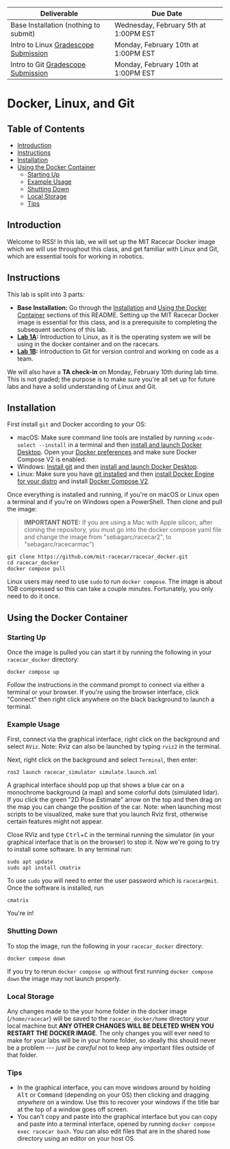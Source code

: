 | Deliverable | Due Date              |
|---------------|----------------------------------------------------------------------------|
| Base Installation (nothing to submit)  | Wednesday, February 5th at 1:00PM EST |
| Intro to Linux [Gradescope Submission](https://www.gradescope.com/courses/728544/assignments/4053193)  | Monday, February 10th at 1:00PM EST |
| Intro to Git [Gradescope Submission](https://www.gradescope.com/courses/728544/assignments/4053367)  | Monday, February 10th at 1:00PM EST |

# Docker, Linux, and Git

## Table of Contents

* [Introduction](https://github.com/mit-rss/racecar_docker#introduction)
* [Instructions](https://github.com/mit-rss/racecar_docker#instructions)
* [Installation](https://github.com/mit-rss/racecar_docker#installation)
* [Using the Docker Container](https://github.com/mit-rss/racecar_docker#using-the-docker-container)
    * [Starting Up](https://github.com/mit-rss/racecar_docker#starting-up)
    * [Example Usage](https://github.com/mit-rss/racecar_docker#example-usage)
    * [Shutting Down](https://github.com/mit-rss/racecar_docker#shutting-down)
    * [Local Storage](https://github.com/mit-rss/racecar_docker#local-storage)
    * [Tips](https://github.com/mit-rss/racecar_docker#tips)

## Introduction

Welcome to RSS! In this lab, we will set up the MIT Racecar Docker image which we will use throughout this class, and get familiar with Linux and Git, which are essential tools for working in robotics.

## Instructions

This lab is split into 3 parts:

- **Base Installation:** Go through the [Installation](https://github.com/mit-rss/racecar_docker#installation) and [Using the Docker Container](https://github.com/mit-rss/racecar_docker#using-the-docker-container) sections of this README. Setting up the MIT Racecar Docker image is essential for this class, and is a prerequisite to completing the subsequent sections of this lab.
- **[Lab 1A](https://github.com/mit-rss/intro_to_linux/tree/master):** Introduction to Linux, as it is the operating system we will be using in the docker container and on the racecars.
- **[Lab 1B](https://github.com/mit-rss/intro_to_git/tree/master):** Introduction to Git for version control and working on code as a team.

We will also have a **TA check-in** on Monday, February 10th during lab time. This is not graded; the purpose is to make sure you're all set up for future labs and have a solid understanding of Linux and Git.

## Installation

First install `git` and Docker according to your OS:

- macOS: Make sure command line tools are installed by running `xcode-select --install` in a terminal and then [install and launch Docker Desktop](https://docs.docker.com/desktop/mac/install/). Open your [Docker preferences](https://docs.docker.com/desktop/mac/#preferences) and make sure Docker Compose V2 is enabled.
- Windows: [Install git](https://git-scm.com/download/win) and then [install and launch Docker Desktop](https://docs.docker.com/desktop/windows/install/).
- Linux: Make sure you have [git installed](https://git-scm.com/download/linux) and then [install Docker Engine for your distro](https://docs.docker.com/engine/install/#server) and install [Docker Compose V2](https://docs.docker.com/compose/cli-command/#install-on-linux).

Once everything is installed and running, if you're on macOS or Linux open a terminal and if you're on Windows open a PowerShell. Then clone and pull the image:
>**IMPORTANT NOTE:** If you are using a Mac with Apple silicon, after cloning the repository, you must go into the docker compose yaml file and change the image from "sebagarc/racecar2", to "sebagarc/racecarmac")

    git clone https://github.com/mit-racecar/racecar_docker.git
    cd racecar_docker
    docker compose pull

Linux users may need to use `sudo` to run `docker compose`. The image is about 1GB compressed so this can take a couple minutes. Fortunately, you only need to do it once.

## Using the Docker Container

### Starting Up

Once the image is pulled you can start it by running the following in your `racecar_docker` directory:

    docker compose up

Follow the instructions in the command prompt to connect via either a terminal or your browser.
If you're using the browser interface, click "Connect" then right click anywhere on the black background to launch a terminal.

### Example Usage

First, connect via the graphical interface, right click on the background and select `RViz`. Note: Rviz can also be launched by typing `rviz2` in the terminal. 

Next, right click on the background and select `Terminal`, then enter:

    ros2 launch racecar_simulator simulate.launch.xml


A graphical interface should pop up that shows a blue car on a monochrome background (a map) and some colorful dots (simulated lidar).
If you click the green "2D Pose Estimate" arrow on the top and then drag on the map you can change the position of the car. Note: when launching most scripts to be visualized, make sure that you launch Rviz first, otherwise certain features might not appear. 

Close RViz and type <kbd>Ctrl</kbd>+<kbd>C</kbd> in the terminal running the simulator (in your graphical interface that is on the browser) to stop it. Now we're going to try to install some software. In any terminal run:

    sudo apt update
    sudo apt install cmatrix

To use `sudo` you will need to enter the user password which is `racecar@mit`.
Once the software is installed, run

    cmatrix

You're in!

### Shutting Down

To stop the image, run the following in your `racecar_docker` directory:

    docker compose down

If you try to rerun `docker compose up` without first running `docker compose down` the image may not launch properly.

### Local Storage

Any changes made to the your home folder in the docker image (`/home/racecar`) will be saved to the `racecar_docker/home` directory your local machine but **ANY OTHER CHANGES WILL BE DELETED WHEN YOU RESTART THE DOCKER IMAGE**.
The only changes you will ever need to make for your labs will be in your home folder, so ideally this should never be a problem --- *just be careful* not to keep any important files outside of that folder.

### Tips

- In the graphical interface, you can move windows around by holding <kbd>Alt</kbd> or <kbd>Command</kbd> (depending on your OS) then clicking and dragging *anywhere* on a window. Use this to recover your windows if the title bar at the top of a window goes off screen.
- You can't copy and paste into the graphical interface but you can copy and paste into a terminal interface, opened by running `docker compose exec racecar bash`. You can also edit files that are in the shared `home` directory using an editor on your host OS.
